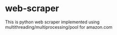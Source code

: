 # web-scraper
This is python web scraper implemented using multithreading/multiprocessing/pool for amazon.com
